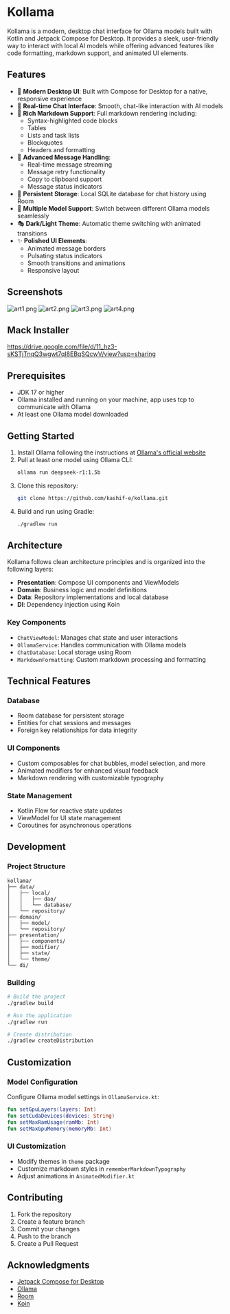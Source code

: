 # Kollama

Kollama is a modern, desktop chat interface for Ollama models built with Kotlin and Jetpack Compose for Desktop. It provides a sleek, user-friendly way to interact with local AI models while offering advanced features like code formatting, markdown support, and animated UI elements.

## Features

- 🚀 **Modern Desktop UI**: Built with Compose for Desktop for a native, responsive experience
- 💬 **Real-time Chat Interface**: Smooth, chat-like interaction with AI models
- 🎨 **Rich Markdown Support**: Full markdown rendering including:
    - Syntax-highlighted code blocks
    - Tables
    - Lists and task lists
    - Blockquotes
    - Headers and formatting
- 🔄 **Advanced Message Handling**:
    - Real-time message streaming
    - Message retry functionality
    - Copy to clipboard support
    - Message status indicators
- 💾 **Persistent Storage**: Local SQLite database for chat history using Room
- 🎯 **Multiple Model Support**: Switch between different Ollama models seamlessly
- 🎭 **Dark/Light Theme**: Automatic theme switching with animated transitions
- ✨ **Polished UI Elements**:
    - Animated message borders
    - Pulsating status indicators
    - Smooth transitions and animations
    - Responsive layout


## Screenshots

![art1.png](art/art1.png)
![art2.png](art/art2.png)
![art3.png](art/art3.png)
![art4.png](art/art4.png)

## Mack Installer

https://drive.google.com/file/d/11_hz3-sKSTjTnqQ3wgwt7qI8EBqSQcwV/view?usp=sharing

## Prerequisites

- JDK 17 or higher
- Ollama installed and running on your machine, app uses tcp to communicate with Ollama
- At least one Ollama model downloaded

## Getting Started

1. Install Ollama following the instructions at [Ollama's official website](https://ollama.ai)
2. Pull at least one model using Ollama CLI:
   ```bash
   ollama run deepseek-r1:1.5b
   ```
3. Clone this repository:
   ```bash
   git clone https://github.com/kashif-e/kollama.git
   ```
4. Build and run using Gradle:
   ```bash
   ./gradlew run
   ```

## Architecture

Kollama follows clean architecture principles and is organized into the following layers:

- **Presentation**: Compose UI components and ViewModels
- **Domain**: Business logic and model definitions
- **Data**: Repository implementations and local database
- **DI**: Dependency injection using Koin

### Key Components

- `ChatViewModel`: Manages chat state and user interactions
- `OllamaService`: Handles communication with Ollama models
- `ChatDatabase`: Local storage using Room
- `MarkdownFormatting`: Custom markdown processing and formatting

## Technical Features

### Database

- Room database for persistent storage
- Entities for chat sessions and messages
- Foreign key relationships for data integrity

### UI Components

- Custom composables for chat bubbles, model selection, and more
- Animated modifiers for enhanced visual feedback
- Markdown rendering with customizable typography

### State Management

- Kotlin Flow for reactive state updates
- ViewModel for UI state management
- Coroutines for asynchronous operations

## Development

### Project Structure

```
kollama/
├── data/
│   ├── local/
│   │   ├── dao/
│   │   └── database/
│   └── repository/
├── domain/
│   ├── model/
│   └── repository/
├── presentation/
│   ├── components/
│   ├── modifier/
│   ├── state/
│   └── theme/
└── di/
```

### Building

```bash
# Build the project
./gradlew build

# Run the application
./gradlew run

# Create distribution
./gradlew createDistribution
```

## Customization

### Model Configuration

Configure Ollama model settings in `OllamaService.kt`:

```kotlin
fun setGpuLayers(layers: Int)
fun setCudaDevices(devices: String)
fun setMaxRamUsage(ramMb: Int)
fun setMaxGpuMemory(memoryMb: Int)
```

### UI Customization

- Modify themes in `theme` package
- Customize markdown styles in `rememberMarkdownTypography`
- Adjust animations in `AnimatedModifier.kt`

## Contributing

1. Fork the repository
2. Create a feature branch
3. Commit your changes
4. Push to the branch
5. Create a Pull Request


## Acknowledgments

- [Jetpack Compose for Desktop](https://www.jetbrains.com/lp/compose-desktop/)
- [Ollama](https://ollama.ai)
- [Room](https://developer.android.com/jetpack/androidx/releases/room)
- [Koin](https://insert-koin.io)
